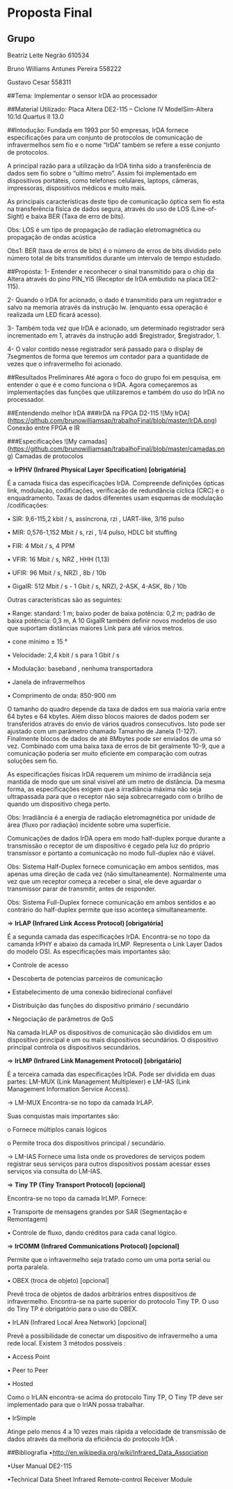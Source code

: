# **Proposta Final**

## Grupo
Beatriz Leite Negrão 610534

Bruno Williams Antunes Pereira 558222

Gustavo Cesar 558311

##Tema:
Implementar o sensor IrDA ao processador

##Material Utilizado:
Placa Altera DE2-115 – Ciclone IV
ModelSim-Altera 10.1d
Quartus II 13.0

##Intodução:
Fundada em 1993 por 50 empresas, IrDA fornece especificações para um conjunto de protocolos de comunicação de infravermelhos sem fio e o nome “IrDA” também se refere a esse conjunto de protocolos. 

A principal razão para a utilização da IrDA tinha sido a transferência de dados sem fio sobre o “ultimo metro”. Assim foi implementado em dispositivos portáteis, como telefones celulares, laptops, câmeras, impressoras, dispositivos médicos e muito mais.

As principais características deste tipo de comunicação óptica sem fio esta na transferência física de dados segura, através do uso de LOS (Line-of-Sight) e baixa BER (Taxa de erro de bits).

Obs: LOS é um tipo de propagação de radiação eletromagnética ou propagação de ondas acústica

Obs1: BER (taxa de erros de bits) é o número de erros de bits dividido pelo número total de bits transmitidos durante um intervalo de tempo estudado.

##Proposta:
1-	Entender e reconhecer o sinal transmitido para o chip da Altera através do pino PIN_YI5 (Receptor de IrDA embutido na placa DE2-115).

2-	Quando o IrDA for acionado, o dado é transmitido para um registrador e salvo na memoria através da instrução lw. (enquanto essa operação é realizada um LED ficará acesso).

3-	Também toda vez que IrDA é acionado, um determinado registrador será incrementado em 1, através da instrução addi $registrador, $registrador, 1.

4-	O valor contido nesse registrador será passado para o display de 7segmentos de forma que teremos um contador para a quantidade de vezes que o infravermelho foi acionado.

##Resultados Preliminares
Até agora o foco do grupo foi em pesquisa, em entender o que é e como funciona o IrDA. Agora começaremos as implementações das funções que utilizaremos e também do uso do IrDA no processador.

##Entendendo melhor IrDA
###IrDA na FPGA D2-115
![My IrDA] (https://github.com/brunowilliamsap/trabalhoFinal/blob/master/IrDA.png)
Conexão entre FPGA e IR

###Especificações
![My camadas] (https://github.com/brunowilliamsap/trabalhoFinal/blob/master/camadas.png)
Camadas de protocolos

=>	**IrPHV (Infrared Physical Layer Specification) [obrigatória]**

É a camada física das especificações IrDA.
Compreende definições ópticas link, modulação, codificações, verificação de redundância cíclica (CRC) e o enquadramento. Taxas de dados diferentes usam esquemas de modulação /codificações:

•	SIR: 9,6-115,2 kbit / s, assíncrona, rzi , UART-like, 3/16 pulso

•	MIR: 0,576-1,152 Mbit / s, rzi , 1/4 pulso, HDLC bit stuffing

•	FIR: 4 Mbit / s, 4 PPM

•	VFIR: 16 Mbit / s, NRZ , HHH (1,13)

•	UFIR: 96 Mbit / s, NRZI , 8b / 10b

•	GigaIR: 512 Mbit / s - 1 Gbit / s, NRZI, 2-ASK, 4-ASK, 8b / 10b

Outras características são as seguintes:

•	Range: standard: 1 m; baixo poder de baixa potência: 0,2 m; padrão de baixa potência: 0,3 m, A 10 GigaIR também definir novos modelos de uso que suportam distâncias maiores Link para até vários metros.

•	cone mínimo ± 15 °

•	Velocidade: 2,4 kbit / s para 1 Gbit / s

•	Modulação: baseband , nenhuma transportadora

•	Janela de infravermelhos

•	Comprimento de onda: 850-900 nm

O tamanho do quadro depende da taxa de dados em sua maioria varia entre 64 bytes e 64 kbytes. Além disso blocos maiores de dados podem ser transferidos através do envio de vários quadros consecutivos. Isto pode ser ajustado com um parâmetro chamado Tamanho de Janela (1-127). Finalmente blocos de dados de até 8Mbytes pode ser enviados de uma só vez. Combinado com uma baixa taxa de erros de bit geralmente 10-9, que a comunicação poderia ser muito eficiente em comparação com outras soluções sem fio.

As especificações físicas IrDA requerem um mínimo de irradiância seja mantida de modo que um sinal visível até um metro de distância. Da mesma forma, as especificações exigem que a irradiância máxima não seja ultrapassada para que o receptor não seja sobrecarregado com o brilho de quando um dispositivo chega perto.

Obs: Irradiância é a energia de radiação eletromagnética por unidade de área (fluxo por radiação) incidente sobre uma superfície.

Comunicações de dados IrDA opera em modo half-duplex porque durante a transmissão o receptor de um dispositivo é cegado pela luz do próprio transmissor e portanto a comunicação no modo full-duplex não é viável.

Obs: Sistema Half-Duplex fornece comunicação em ambos sentidos, mas apenas uma direção de cada vez (não simultaneamente). Normalmente uma vez que um receptor começa a receber o sinal, ele deve aguardar o transmissor parar de transmitir, antes de responder. 

Obs: Sistema Full-Duplex fornece comunicação em ambos sentidos e ao contrário do half-duplex permite que isso aconteça simultaneamente.

=>	**IrLAP (Infrared Link Access Protocol) [obrigatória]**

É a segunda camada das especificações IrDA.
Encontra-se no topo da camanda IrPHY e abaixo da camada IrLMP. Representa o Link Layer Dados do modelo OSI. As especificações mais importantes são:

•	Controle de acesso

•	Descoberta de potencias parceiros de comunicação

•	Estabelecimento de uma conexão bidirecional confiável

•	Distribuição das funções do dispositivo primário / secundário

•	Negociação de parâmetros de QoS

Na camada IrLAP os dispositivos de comunicação são divididos em um dispositivo principal e um ou mais dispositivos secundários. O dispositivo principal controla os dispositivos secundários. 

=>	**IrLMP (Infrared Link Management Protocol) [obrigatário]**

É a terceira camada das especificações IrDA.
Pode ser dividida em duas partes: LM-MUX (Link Management Multiplexer) e LM-IAS (Link Management Information Service Access).

->	LM-MUX
Encontra-se no topo da camada IrLAP.

Suas conquistas mais importantes são:

o	Fornece múltiplos canais lógicos 

o	Permite troca dos dispositivos principal / secundário.

->	LM-IAS
Fornece uma lista onde os provedores de serviços podem registrar seus serviços para outros dispositivos possam acessar esses serviços via consulta do LM-IAS.

=>	**Tiny TP (Tiny Transport Protocol) [opcional]**

Encontra-se no topo da camada IrLMP.
Fornece:

•	Transporte de mensagens grandes por SAR (Segmentação e Remontagem)

•	Controle de fluxo, dando créditos para cada canal lógico.

=>	**IrCOMM (Infrared Communications Protocol) [opcional]**

Permite que o infravermelho seja tratado como um uma porta serial ou porta paralela.

•	OBEX (troca de objeto) [opcional]

Prevê troca de objetos de dados arbitrários entres dispositivos de infravermelho.
Encontra-se na parte superior do protocolo Tiny TP. O uso do Tiny TP é obrigatório para o uso do OBEX.

•	IrLAN (Infrared Local Area Network) [opcional]

Prevê a possibilidade de conectar um dispositivo de infravermelho a uma rede local.
Existem 3 métodos possíveis :

•	Access Point

•	Peer to Peer

•	Hosted

Como o IrLAN encontra-se acima do protocolo Tiny TP, O Tiny TP deve ser implementado para que o IrlAN possa trabalhar.

•	IrSimple

Atinge pelo menos 4 a 10 vezes mais rápida a velocidade de transmissão de dados através da melhoria da eficiência do protocolo IrDA .

##Bibliografia
•http://en.wikipedia.org/wiki/Infrared_Data_Association

•User Manual DE2-115

•Technical Data Sheet Infrared Remote-control Receiver Module

